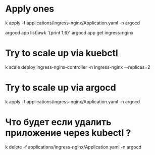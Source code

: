 # Apply ones
k apply -f applications/ingress-nginx/Application.yaml -n argocd

argocd app list|awk '{print $1,$6}'
argocd app get ingress-nginx

# Try to scale up via kuebctl
k scale deploy ingress-nginx-controller -n ingress-nginx --replicas=2

# Try to scale up via argocd
k apply -f applications/ingress-nginx/Application.yaml -n argocd

# Что будет если удалить приложение через kubectl ?
k delete -f applications/ingress-nginx/Application.yaml -n argocd